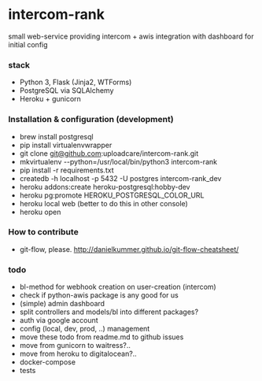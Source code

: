 # intercom-rank
small web-service providing intercom + awis integration
with dashboard for initial config

### stack
- Python 3, Flask (Jinja2, WTForms)
- PostgreSQL via SQLAlchemy
- Heroku + gunicorn

### Installation & configuration (development)
- brew install postgresql
- pip install virtualenvwrapper
- git clone git@github.com:uploadcare/intercom-rank.git
- mkvirtualenv --python=/usr/local/bin/python3 intercom-rank
- pip install -r requirements.txt
- createdb -h localhost -p 5432 -U postgres intercom-rank_dev
- heroku addons:create heroku-postgresql:hobby-dev
- heroku pg:promote HEROKU_POSTGRESQL_COLOR_URL
- heroku local web (better to do this in other console)
- heroku open

### How to contribute
- git-flow, please. http://danielkummer.github.io/git-flow-cheatsheet/

### todo
- bl-method for webhook creation on user-creation (intercom)
- check if python-awis package is any good for us
- (simple) admin dashboard
- split controllers and models/bl into different packages?
- auth via google account
- config (local, dev, prod, ..) management
- move these todo from readme.md to github issues
- move from gunicorn to waitress?..
- move from heroku to digitalocean?..
- docker-compose
- tests